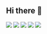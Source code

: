 ## Hi there 👋

<a href="" target="_blank"><img src="https://img.shields.io/badge/ReactNative-000000?style=plastic&logo=react&logoColor=61DAFB"/></a>
<a href="" target="_blank"><img src="https://img.shields.io/badge/Javascript-000000?style=plastic&logo=javascript&logoColor=F7DF1E"/></a>
<a href="" target="_blank"><img src="https://img.shields.io/badge/Spring-000000?style=plastic&logo=spring&logoColor=6DB33F"/></a>
<a href="" target="_blank"><img src="https://img.shields.io/badge/Springboot-000000?style=plastic&logo=springboot&logoColor=6DB33F"/></a>
<a href="" target="_blank"><img src="https://img.shields.io/badge/Firebase-000000?style=plastic&logo=firebase&logoColor=DD2C00"/></a>

<!--
**jyj87/jyj87** is a ✨ _special_ ✨ repository because its `README.md` (this file) appears on your GitHub profile.

Here are some ideas to get you started:

- 🔭 I’m currently working on ...
- 🌱 I’m currently learning ...
- 👯 I’m looking to collaborate on ...
- 🤔 I’m looking for help with ...
- 💬 Ask me about ...
- 📫 How to reach me: ...
- 😄 Pronouns: ...
- ⚡ Fun fact: ...
-->
